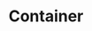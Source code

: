 ---
layout: component.njk
tags: 
    - mobile_components_fr
key: container-mobile_fr
title: Container
parent: mobile_components_fr
image: mobile/overview/container.webp
keywords: container, content, footer
order: 35
availablelanguages: 
    - de
    - en
---